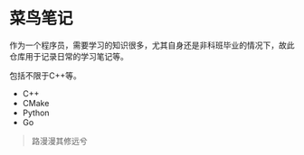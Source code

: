 # 菜鸟笔记
作为一个程序员，需要学习的知识很多，尤其自身还是非科班毕业的情况下，故此仓库用于记录日常的学习笔记等。

包括不限于C++等。
+ C++
+ CMake
+ Python
+ Go

> 路漫漫其修远兮

